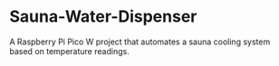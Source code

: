 # Sauna-Water-Dispenser
A Raspberry Pi Pico W project that automates a sauna cooling system based on temperature readings.
